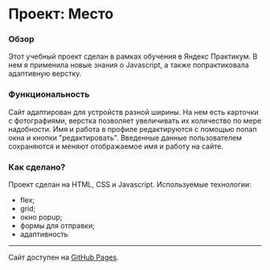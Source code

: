 # Проект: Место

### **Обзор**
Этот учебный проект сделан в рамках обучения в Яндекс Практикум. В нем я применила новые знания о Javascript, а также попрактиковала адаптивную верстку.

### Функциональность
Сайт адаптирован для устройств разной ширины. На нем есть карточки с фотографиями, верстка позволяет увеличивать их количество по мере надобности. Имя и работа в профиле редактируются с помощью попап окна и кнопки "редактировать". Введенные данные пользователем сохраняются и меняют отображаемое имя и работу на сайте.  

### Как сделано?
 Проект сделан на HTML, CSS и Javascript. 
 Используемые технологии:
 * flex;
 * grid;
 * окно popup;
 * формы для отправки;
 * адаптивность
___
Сайт доступен на [GitHub Pages](https://finualla.github.io/mesto). 

